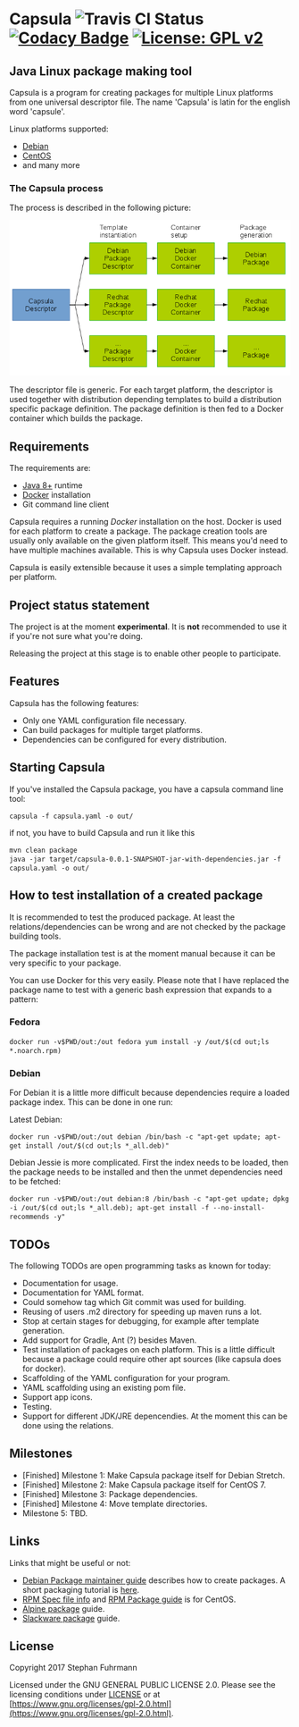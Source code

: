 # Capsula ![Travis CI Status](https://travis-ci.org/sfuhrm/capsula.svg?branch=master) [![Codacy Badge](https://api.codacy.com/project/badge/Grade/ed538897b79543f1a4f933b2347fd7e5)](https://www.codacy.com/app/sfuhrm/capsula?utm_source=github.com&amp;utm_medium=referral&amp;utm_content=sfuhrm/capsula&amp;utm_campaign=Badge_Grade) [![License: GPL v2](https://img.shields.io/badge/License-GPL%20v2-blue.svg)](https://www.gnu.org/licenses/old-licenses/gpl-2.0.en.html)
## Java Linux package making tool 

Capsula is a program for creating packages for multiple
Linux platforms from one universal descriptor file. 
The name 'Capsula' is latin for the english word 'capsule'.

Linux platforms supported:

* [Debian](https://www.debian.org/)
* [CentOS](https://www.centos.org/)
* and many more

### The Capsula process

The process is described in the following picture:

![Capsula Process](https://raw.githubusercontent.com/sfuhrm/capsula/master/images/Capsula-Process-SF-1.png "Capsula Process")

The descriptor file is generic. For each target platform, the descriptor is used together with distribution
depending templates to build a distribution specific package definition. The package definition is then
fed to a Docker container which builds the package.

## Requirements

The requirements are:

* [Java 8+](http://www.oracle.com/technetwork/java/index.html) runtime
* [Docker](https://www.docker.com/) installation
* Git command line client

Capsula requires a running *Docker* installation on the host. Docker is used for each
platform to create a package. The package creation tools are usually only available on
the given platform itself. This means you'd need to have multiple machines available.
This is why Capsula uses Docker instead.

Capsula is easily extensible because it uses a simple templating approach per platform.

## Project status statement

The project is at the moment **experimental**. 
It is **not** recommended to use it if you're not sure what
you're doing.

Releasing the project at this stage is to enable other people
to participate.

## Features

Capsula has the following features:

* Only one YAML configuration file necessary.
* Can build packages for multiple target platforms.
* Dependencies can be configured for every distribution.

## Starting Capsula

If you've installed the Capsula package, you have a capsula command
line tool:

    capsula -f capsula.yaml -o out/

if not, you have to build Capsula and run it like this

    mvn clean package
    java -jar target/capsula-0.0.1-SNAPSHOT-jar-with-dependencies.jar -f capsula.yaml -o out/

## How to test installation of a created package

It is recommended to test the produced package. At least the
relations/dependencies can be wrong and are not checked by the package
building tools.

The package installation test is at the moment manual because it can
be very specific to your package.

You can use Docker for this very easily. Please note that I have replaced
the package name to test with a generic bash expression that expands to a
pattern:

### Fedora

    docker run -v$PWD/out:/out fedora yum install -y /out/$(cd out;ls *.noarch.rpm)

### Debian

For Debian it is a little more difficult because dependencies require a loaded
package index. This can be done in one run:

Latest Debian:

    docker run -v$PWD/out:/out debian /bin/bash -c "apt-get update; apt-get install /out/$(cd out;ls *_all.deb)"

Debian Jessie is more complicated. First the index needs to be loaded, then the package needs to be installed and then
the unmet dependencies need to be fetched:

    docker run -v$PWD/out:/out debian:8 /bin/bash -c "apt-get update; dpkg -i /out/$(cd out;ls *_all.deb); apt-get install -f --no-install-recommends -y"

## TODOs

The following TODOs are open programming tasks as known for today:

* Documentation for usage.
* Documentation for YAML format.
* Could somehow tag which Git commit was used for building.
* Reusing of users .m2 directory for speeding up maven runs a lot.
* Stop at certain stages for debugging, for example after template generation.
* Add support for Gradle, Ant (?) besides Maven.
* Test installation of packages on each platform. This is a little difficult
  because a package could require other apt sources (like capsula does for docker).
* Scaffolding of the YAML configuration for your program.
* YAML scaffolding using an existing pom file.
* Support app icons.
* Testing.
* Support for different JDK/JRE depencendies. At the moment this can be done using the relations.

## Milestones

* [Finished] Milestone 1: Make Capsula package itself for Debian Stretch.
* [Finished] Milestone 2: Make Capsula package itself for CentOS 7.
* [Finished] Milestone 3: Package dependencies.
* [Finished] Milestone 4: Move template directories.
* Milestone 5: TBD.

## Links

Links that might be useful or not:

* [Debian Package maintainer guide](https://www.debian.org/doc/manuals/maint-guide/first.en.html) describes how to create
  packages. A short packaging tutorial is [here](https://vincent.bernat.im/en/blog/2016-pragmatic-debian-packaging).
* [RPM Spec file info](http://ftp.rpm.org/max-rpm/s1-rpm-build-creating-spec-file.html) and [RPM Package guide](http://www.thegeekstuff.com/2015/02/rpm-build-package-example/) is for CentOS.
* [Alpine package](https://wiki.alpinelinux.org/wiki/Creating_an_Alpine_package) guide.
* [Slackware package](https://docs.slackware.com/howtos:slackware_admin:building_a_package) guide.

## License

Copyright 2017 Stephan Fuhrmann

Licensed under the GNU GENERAL PUBLIC LICENSE 2.0.
Please see the licensing conditions under [LICENSE](./LICENSE)
or at [https://www.gnu.org/licenses/gpl-2.0.html](https://www.gnu.org/licenses/gpl-2.0.html).
